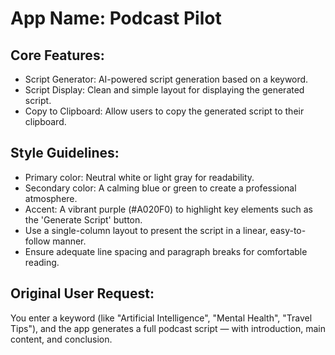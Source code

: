 # **App Name**: Podcast Pilot

## Core Features:

- Script Generator: AI-powered script generation based on a keyword.
- Script Display: Clean and simple layout for displaying the generated script.
- Copy to Clipboard: Allow users to copy the generated script to their clipboard.

## Style Guidelines:

- Primary color: Neutral white or light gray for readability.
- Secondary color: A calming blue or green to create a professional atmosphere.
- Accent: A vibrant purple (#A020F0) to highlight key elements such as the 'Generate Script' button.
- Use a single-column layout to present the script in a linear, easy-to-follow manner.
- Ensure adequate line spacing and paragraph breaks for comfortable reading.

## Original User Request:
You enter a keyword (like "Artificial Intelligence", "Mental Health", "Travel Tips"),
and the app generates a full podcast script — with introduction, main content, and conclusion.
  